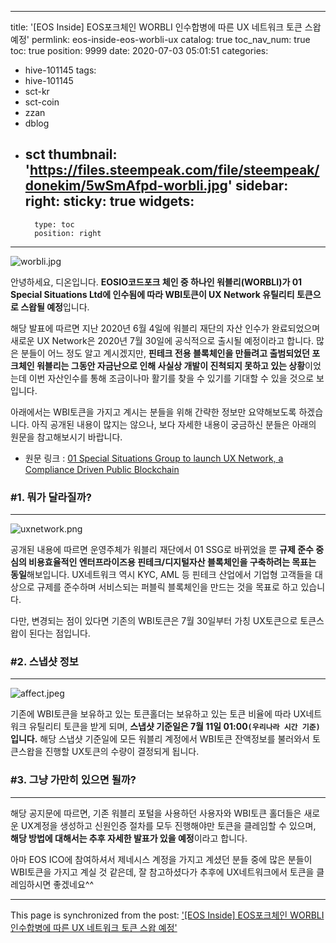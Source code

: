 
---
title: '[EOS Inside] EOS포크체인 WORBLI 인수합병에 따른 UX 네트워크 토큰 스왑 예정'
permlink: eos-inside-eos-worbli-ux
catalog: true
toc_nav_num: true
toc: true
position: 9999
date: 2020-07-03 05:01:51
categories:
- hive-101145
tags:
- hive-101145
- sct-kr
- sct-coin
- zzan
- dblog
- sct
thumbnail: 'https://files.steempeak.com/file/steempeak/donekim/5wSmAfpd-worbli.jpg'
sidebar:
    right:
        sticky: true
widgets:
    -
        type: toc
        position: right
---


![worbli.jpg](https://files.steempeak.com/file/steempeak/donekim/5wSmAfpd-worbli.jpg)

안녕하세요, 디온입니다. **EOSIO코드포크 체인 중 하나인 워블리(WORBLI)가 01 Special Situations Ltd에 인수됨에 따라 WBI토큰이 UX Network 유틸리티 토큰으로 스왑될 예정**입니다. 

해당 발표에 따르면 지난 2020년 6월 4일에 워블리 재단의 자산 인수가 완료되었으며 새로운 UX Network은 2020년 7월 30일에 공식적으로 출시될 예정이라고 합니다. 많은 분들이 어느 정도 알고 계시겠지만, **핀테크 전용 블록체인을 만들려고 출범되었던 포크체인 워블리는 그동안 자금난으로 인해 사실상 개발이 진척되지 못하고 있는 상황**이었는데 이번 자산인수를 통해 조금이나마 활기를 찾을 수 있기를 기대할 수 있을 것으로 보입니다.

아래에서는 WBI토큰을 가지고 계시는 분들을 위해 간략한 정보만 요약해보도록 하겠습니다. 아직 공개된 내용이 많지는 않으나, 보다 자세한 내용이 궁금하신 분들은 아래의 원문을 참고해보시기 바랍니다.

- 원문 링크 : [01 Special Situations Group to launch UX Network, a Compliance Driven Public Blockchain](https://medium.com/@UX_Network/01-special-situations-group-to-launch-ux-network-a-compliance-driven-public-blockchain-7d1f11dae05b)


### #1. 뭐가 달라질까?
---
![uxnetwork.png](https://files.steempeak.com/file/steempeak/donekim/281D3dMO-uxnetwork.png)

공개된 내용에 따르면 운영주체가 워블리 재단에서 01 SSG로 바뀌었을 뿐 **규제 준수 중심의 비용효율적인 엔터프라이즈용 핀테크/디지털자산 블록체인을 구축하려는 목표는 동일**해보입니다. UX네트워크 역시 KYC, AML 등 핀테크 산업에서 기업형 고객들을 대상으로 규제를 준수하며 서비스되는 퍼블릭 블록체인을 만드는 것을 목표로 하고 있습니다.

다만, 변경되는 점이 있다면 기존의 WBI토큰은 7월 30일부터 가칭 UX토큰으로 토큰스왑이 된다는 점입니다.

### #2. 스냅샷 정보
---
![affect.jpeg](https://files.steempeak.com/file/steempeak/donekim/xLmfx82F-affect.jpeg)

기존에 WBI토큰을 보유하고 있는 토큰홀더는 보유하고 있는 토큰 비율에 따라 UX네트워크 유틸리티 토큰을 받게 되며, **스냅샷 기준일은 7월 11일 01:00`(우리나라 시간 기준)`입니다.** 해당 스냅샷 기준일에 모든 워블리 계정에서 WBI토큰 잔액정보를 불러와서 토큰스왑을 진행할 UX토큰의 수량이 결정되게 됩니다.

### #3. 그냥 가만히 있으면 될까?
---

해당 공지문에 따르면, 기존 워블리 포털을 사용하던 사용자와 WBI토큰 홀더들은 새로운 UX계정을 생성하고 신원인증 절차를 모두 진행해야만 토큰을 클레임할 수 있으며, **해당 방법에 대해서는 추후 자세한 발표가 있을 예정**이라고 합니다.

아마 EOS ICO에 참여하셔서 제네시스 계정을 가지고 계셨던 분들 중에 많은 분들이 WBI토큰을 가지고 계실 것 같은데, 잘 참고하셨다가 추후에 UX네트워크에서 토큰을 클레임하시면 좋겠네요^^

- - -

This page is synchronized from the post: ['[EOS Inside] EOS포크체인 WORBLI 인수합병에 따른 UX 네트워크 토큰 스왑 예정'](https://steemit.com/@donekim/eos-inside-eos-worbli-ux)
